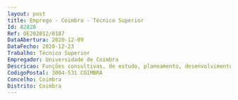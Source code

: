 ```yaml
--- 
layout: post
title: Emprego - Coimbra - Técnico Superior
Id: 82828
Ref: OE202012/0187
DataAbertura: 2020-12-09
DataFecho: 2020-12-23
Trabalho: Técnico Superior
Empregador: Universidade de Coimbra
Descricao: Funções consultivas, de estudo, planeamento, desenvolvimento e coordenação de atividades de divulgação de ciência e engenharia junto de públicos escolares, na Faculdade de Ciências e Tecnologia da Universidade de Coimbra, e diretamente nas escolas de ensino secundário, a exercer com autonomia, no âmbito do enquadramento estratégico definido pela Direção da Faculdade de Ciências e Tecnologia. Acompanhamento, desenvolvimento e apresentação de atividades experimentais demonstrativas nas áreas científicas de biologia, matemática, química e física. Promoção e divulgação das atividades experimentais aos vários departamentos da Faculdade de Ciências e Tecnologia da Universidade de Coimbra. Apoio à Direção da Faculdade de Ciências e Tecnologia da Universidade de Coimbra no tratamento de informação relativa à qualidade pedagógica e à consulta e tratamento de indicadores bibliométricos de ciência e tecnologia, com recurso, nomeadamente, à utilização de bases Web of Science e InCites.
CodigoPostal: 3004-531 COIMBRA
Concelho: Coimbra
Distrito: Coimbra
--- 
```

